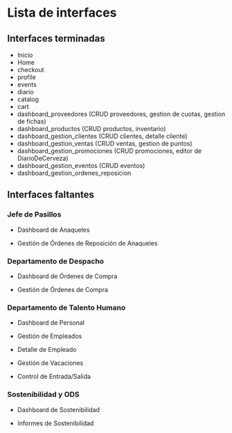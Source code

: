 # Lista de interfaces

## Interfaces terminadas

* Inicio
* Home
* checkout
* profile
* events
* diario
* catalog
* cart
* dashboard_proveedores (CRUD proveedores, gestion de cuotas, gestion de fichas)
* dashboard_productos (CRUD productos, inventario)
* dashboard_gestion_clientes (CRUD clientes, detalle cliente)
* dashboard_gestion_ventas (CRUD ventas, gestion de puntos)
* dashboard_gestion_promociones (CRUD promociones, editor de DiarioDeCerveza)
* dashboard_gestion_eventos (CRUD eventos)
* dashboard_gestion_ordenes_reposicion



## Interfaces faltantes

### Jefe de Pasillos

* Dashboard de Anaqueles

* Gestión de Órdenes de Reposición de Anaqueles

### Departamento de Despacho

* Dashboard de Órdenes de Compra

* Gestión de Órdenes de Compra

### Departamento de Talento Humano

* Dashboard de Personal

* Gestión de Empleados

* Detalle de Empleado

* Gestión de Vacaciones

* Control de Entrada/Salida

### Sostenibilidad y ODS

* Dashboard de Sostenibilidad

* Informes de Sostenibilidad
